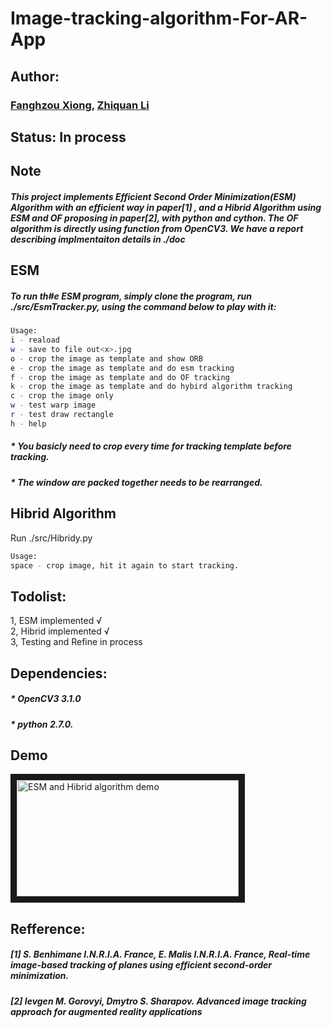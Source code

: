 # Image-tracking-algorithm-For-AR-App

## Author:
### [Fanghzou Xiong](https://github.com/matthewxfz),  [Zhiquan Li](http://github.com/lzq100123)  

## Status: In process  


## Note
##### This project implements Efficient Second Order Minimization(ESM) Algorithm with an efficient way in paper[1] , and a Hibrid Algorithm using ESM and OF proposing in paper[2], with python and cython. The OF algorithm is directly using function from OpenCV3. We have a report describing implmentaiton details in ./doc

## ESM
##### To run th#e ESM program, simply clone the program, run ./src/EsmTracker.py, using the command below to play with it:
```bash
Usage:  
i - reaload  
w - save to file out<x>.jpg  
o - crop the image as template and show ORB  
e - crop the image as template and do esm tracking  
f - crop the image as template and do OF tracking   
k - crop the image as template and do hybird algorithm tracking  
c - crop the image only  
w - test warp image  
r - test draw rectangle   
h - help  
```
  
##### * You basicly need to crop every time for tracking template before tracking.
##### * The window are packed together needs to be rearranged.

## Hibrid Algorithm
Run ./src/Hibridy.py
```bash
Usage:
space - crop image, hit it again to start tracking.
```

## Todolist:
1, ESM implemented √  
2, Hibrid implemented √  
3, Testing and Refine in process


## Dependencies: 
##### * OpenCV3 3.1.0  
##### * python 2.7.0.

## Demo
<a href="https://youtu.be/k-OKT9mJxOA" target="_blank"><img src="https://00e9e64bac987e1aa0971205ff348b7a7f98dbc0eb4a57f984-apidata.googleusercontent.com/download/storage/v1/b/cs522image/o/youtube.png?qk=AD5uMEvDcQLScvXYvHR7ui8mjoiROVIQ9nph4qbrNQLPHlcXMPrrY1KVQsI6pwBchBiw83O8VhRHdnxbkzosVgOugEScYyKxRXgoPe9p4e5k3vWPoU-0PhaPbdkT9IKh_mSgH3xizjZ3TWbFJmv8_azvjrcq6MLNwlUb7HfFa2azmm4vBxD7jSRRWRCsVfBX04zMBsHHzf7x83glyxt-v7AN3nJ4W5J_BjubRr4z40xGLXeyMeQ-dqQ-X3pbLSPh43dLzdj0lPKjGYhMgLBwEERQSNJjmJhulrmhIPdB-fNL3QM48J0mlGjKm0zvSyR7wt16KBi_pcXpxbWLXRMj1bKT39oBL2xdNjm_u5rNVkp-9yJfc7ZjuL1CT6qhhNIiYw7Fx_1ZOnKsizN3mRRk9QrR506fVVFY16hV9aI8xgEOzhhGxW6miLkSSSUwXedMtnJkI7Cx-t7S8ijrIiT0QEQ3yPLNJqIgkrsE5qt9GEH1EVFmbuu6TYWbWnXUGLMBZkiw_PLzEdLryiKOg0I_3n903-5xtJiS8YpD_h2zAJWezw_N8ZkY_qRG2kFLnsHoq8QwR6mCSBJaAEBX_mrt_Q7P5shSbwiQJNQ8n4VzfYeiB6YA35ysgTmA46E4N44VW_9IkL8TeQ0oivnv1_0jN3l3sOvr6zMx15alJIzQSWJ1WxZYd2D3TxZONbIrTzg8L3gLt_nKkuHx0bIXgNYUAZ8CNOVnAg9rn-x159fexhpkfyhQMBDyrac" 
alt="ESM and Hibrid algorithm demo" width="355" height="186" border="10" /></a>


## Refference:
##### [1] S. Benhimane I.N.R.I.A. France, E. Malis I.N.R.I.A. France, Real-time image-based tracking of planes using efficient second-order minimization.

##### [2] Ievgen M. Gorovyi, Dmytro S. Sharapov. Advanced image tracking approach for augmented reality applications

